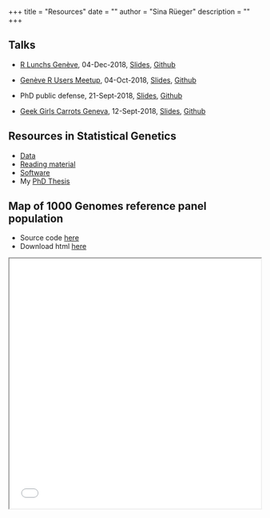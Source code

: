 +++
title = "Resources"
date = ""
author = "Sina R&uuml;eger"
description = ""
+++

## Talks

- [R Lunchs Genève](http://use-r-carlvogt.github.io/prochains-lunchs/), 04-Dec-2018, [Slides](https://sinarueeger.github.io/20181204-r-lunchs-gva/#1), [Github](https://github.com/sinarueeger/20181204-r-lunchs-gva/)


- [Genève R Users Meetup](https://www.meetup.com/Geneve-R-User-Group/events/jmglvpyxqbjb/), 04-Oct-2018, [Slides](https://sinarueeger.github.io/20181004-geneve-rug/slides#1), [Github](https://github.com/sinarueeger/20181004-geneve-rug/)

- PhD public defense, 21-Sept-2018, [Slides](https://sinarueeger.github.io/publicdefense/slides#1), [Github](https://github.com/sinarueeger/publicdefense)

- [Geek Girls Carrots Geneva](https://www.meetup.com/Geek-Girls-Carrots-Geneva/events/253652159/), 12-Sept-2018, [Slides](https://sinarueeger.github.io/20180912-geek-girls-carrots/slides#1), [Github](https://github.com/sinarueeger/20180912-geek-girls-carrots)



## Resources in Statistical Genetics

- [Data](https://github.com/sinarueeger/statistical-genetics-resources/blob/master/statgen-data.md)
- [Reading material](https://github.com/sinarueeger/statistical-genetics-resources/blob/master/statgen-reading.md)
- [Software](https://github.com/sinarueeger/statistical-genetics-resources/blob/master/statgen-software.md)
- My [PhD Thesis](https://drive.switch.ch/index.php/s/FpWZlbw4Rfq20le)

## Map of 1000 Genomes reference panel population

- Source code [here](https://github.com/sinarueeger/map-1000genomes)
- Download html [here](https://github.com/sinarueeger/map-1000genomes/blob/master/map-1000genomes-populations.html)

<iframe seamless src="/misc/map-1000genomes-populations.html" width="100%" height="500"></iframe>